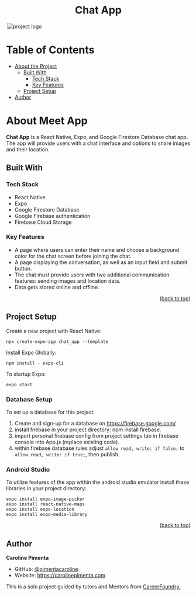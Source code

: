 <a name="readme-top"></a>


<div align="center">
  <h1><b>Chat App</b></h1>
</div>

<div align="center" style='width: 100px;'>
  <img src='https://github.com/pimentacaroline/chat-app/blob/master/assets/Background.png' alt='project logo'/>
</div>

<!-- TABLE OF CONTENTS -->

# Table of Contents

- [About the Project](#about-project)
  - [Built With](#built-with)
    - [Tech Stack](#tech-stack)
    - [Key Features](#key-features)
  - [Project Setup](#setup)
- [Author](#authors)

<!-- PROJECT DESCRIPTION -->

# About Meet App <a name="about-project"></a>

**Chat App** is a React Native, Expo, and Google Firestore Database chat app. The app will
provide users with a chat interface and options to share images and their
location.

## Built With <a name="built-with"></a>

### Tech Stack <a name="tech-stack"></a>

- React Native
- Expo
- Google Firestore Database
- Google Firebase authentication
- Firebase Cloud Storage


<!-- Features -->

### Key Features <a name="key-features"></a>

- A page where users can enter their name and choose a background color for the chat screen
before joining the chat.
- A page displaying the conversation, as well as an input field and submit button.
- The chat must provide users with two additional communication features: sending images
and location data.
- Data gets stored online and offline.

<p align="right">(<a href="#readme-top">back to top</a>)</p>

<!-- LIVE DEMO -->

## Project Setup <a name="setup"></a>

Create a new project with React Native:
```shell
npx create-expo-app chat_app --template
```

Install Expo Globally:
```shell
npm install - expo-cli
```

To startup Expo:
```shell
expo start
```
### Database Setup

To set up a database for this project: 
1. Create and sign-up for a database on https://firebase.google.com/
2. install firebase in your project directory: npm install firebase.
3. import personal firebase config from project settings tab in firebase console into App.js (replace existing code).
4. within firebase database rules adjust `allow read, write: if false;` to `allow read, write: if true;`, then publish.


### Android Studio

To utilize features of the app within the android studio emulator install these libraries in your project directory:

```shell
expo install expo-image-picker
expo install react-native-maps
expo install expo-location
expo install expo-media-library
```

<p align="right">(<a href="#readme-top">back to top</a>)</p>

<!-- AUTHORS -->

## Author <a name="authors"></a>

**Caroline Pimenta**

- GitHub: [@pimentacaroline](https://github.com/pimentacaroline)
- Website: https://carolinepimenta.com

This is a solo project guided by tutors and Mentors from <a href="https://careerfoundry.com/en/courses/become-a-web-developer/">CareerFoundry.</a>
